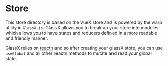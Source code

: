 # Store

This store directory is based on the VueX store and is powered by the warp utility in `GlassX.js`. GlassX allows you to break up your store into modules which allows you to have states and reducers defined in a more readable and friendly manner.

GlassX relies on [reactn](https://www.npmjs.com/package/reactn) and so after creating your glassX store, you can use `useGlobal` and all other reactn methods to mutate and read your global state.
